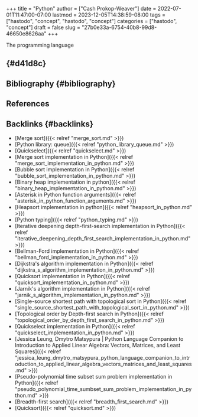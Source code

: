 +++
title = "Python"
author = ["Cash Prokop-Weaver"]
date = 2022-07-01T11:47:00-07:00
lastmod = 2023-12-05T14:38:59-08:00
tags = ["hastodo", "concept", "hastodo", "concept"]
categories = ["hastodo", "concept"]
draft = false
slug = "27b0e33a-6754-40b8-99d8-46650e8626aa"
+++

The programming language


##  {#d41d8c}


## Bibliography {#bibliography}

## References

<style>.csl-entry{text-indent: -1.5em; margin-left: 1.5em;}</style><div class="csl-bib-body">
</div>


## Backlinks {#backlinks}

-   [Merge sort]({{< relref "merge_sort.md" >}})
-   [Python library: queue]({{< relref "python_library_queue.md" >}})
-   [Quickselect]({{< relref "quickselect.md" >}})
-   [Merge sort implementation in Python]({{< relref "merge_sort_implementation_in_python.md" >}})
-   [Bubble sort implementation in Python]({{< relref "bubble_sort_implementation_in_python.md" >}})
-   [Binary heap implementation in python]({{< relref "binary_heap_implementation_in_python.md" >}})
-   [Asterisk in Python function arguments]({{< relref "asterisk_in_python_function_arguments.md" >}})
-   [Heapsort implementation in python]({{< relref "heapsort_in_python.md" >}})
-   [Python typing]({{< relref "python_typing.md" >}})
-   [Iterative deepening depth-first-search implementation in Python]({{< relref "iterative_deepening_depth_first_search_implementation_in_python.md" >}})
-   [Bellman-Ford implementation in Python]({{< relref "bellman_ford_implementation_in_python.md" >}})
-   [Dijkstra's algorithm implementation in Python]({{< relref "dijkstra_s_algorithm_implementation_in_python.md" >}})
-   [Quicksort implementation in Python]({{< relref "quicksort_implementation_in_python.md" >}})
-   [Jarnik's algorithm implementation in Python]({{< relref "jarnik_s_algorithm_implementation_in_python.md" >}})
-   [Single-source shortest path with topological sort in Python]({{< relref "single_source_shortest_path_with_topological_sort_in_python.md" >}})
-   [Topological order by Depth-first search in Python]({{< relref "topological_order_by_depth_first_search_in_python.md" >}})
-   [Quickselect implementation in Python]({{< relref "quickselect_implementation_in_python.md" >}})
-   [Jessica Leung, Dmytro Matsypura | Python Language Companion to Introduction to Applied Linear Algebra: Vectors, Matrices, and Least Squares]({{< relref "jessica_leung_dmytro_matsypura_python_language_companion_to_introduction_to_applied_linear_algebra_vectors_matrices_and_least_squares.md" >}})
-   [Pseudo-polynomial time subset sum problem implementation in Python]({{< relref "pseudo_polynomial_time_sumbset_sum_problem_implementation_in_python.md" >}})
-   [Breadth-first search]({{< relref "breadth_first_search.md" >}})
-   [Quicksort]({{< relref "quicksort.md" >}})
